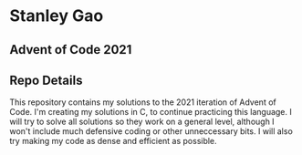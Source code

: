 # Stanley Gao
## Advent of Code 2021

## Repo Details
This repository contains my solutions to the 2021 iteration of Advent of Code. I'm creating my solutions in C, to continue practicing this language. I will try to solve all solutions so they work on a general level, although I won't include much defensive coding or other unneccessary bits. I will also try making my code as dense and efficient as possible.